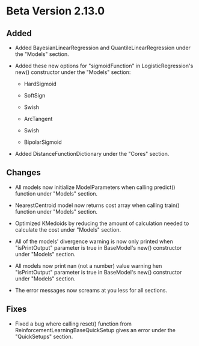 # Beta Version 2.13.0

## Added

* Added BayesianLinearRegression and QuantileLinearRegression under the "Models" section.

* Added these new options for "sigmoidFunction" in LogisticRegression's new() constructor under the "Models" section:

  * HardSigmoid

  * SoftSign

  * Swish

  * ArcTangent

  * Swish

  * BipolarSigmoid

* Added DistanceFunctionDictionary under the "Cores" section.

## Changes

* All models now initialize ModelParameters when calling predict() function under "Models" section.

* NearestCentroid model now returns cost array when calling train() function under "Models" section.

* Optimized KMedoids by reducing the amount of calculation needed to calculate the cost under "Models" section.

* All of the models' divergence warning is now only printed when "isPrintOutput" parameter is true in BaseModel's new() constructor under "Models" section.

* All models now print nan (not a number) value warning hen "isPrintOutput" parameter is true in BaseModel's new() constructor under "Models" section.

* The error messages now screams at you less for all sections.

## Fixes

* Fixed a bug where calling reset() function from ReinforcementLearningBaseQuickSetup gives an error under the "QuickSetups" section.
